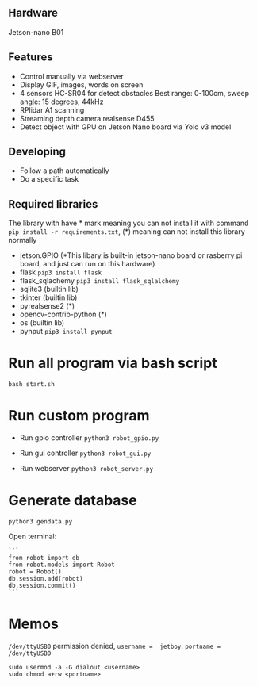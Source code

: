 ## Hardware
Jetson-nano B01 

## Features
- Control manually via webserver
- Display GIF, images, words on screen
- 4 sensors HC-SR04 for detect obstacles Best range: 0-100cm, sweep angle: 15 degrees, 44kHz 
- RPlidar A1 scanning
- Streaming depth camera realsense D455
- Detect object with GPU on Jetson Nano board via Yolo v3 model

## Developing
- Follow a path automatically
- Do a specific task

## Required libraries
The library with have * mark meaning you can not install it with command `pip install -r requirements.txt`, (*) meaning can not install this library normally
- jetson.GPIO (*This libary is built-in jetson-nano board or rasberry pi board, and just can run on this hardware)
- flask `pip3 install flask`
- flask_sqlachemy `pip3 install flask_sqlalchemy`
- sqlite3  (builtin lib)
- tkinter (builtin lib)
- pyrealsense2  (*)
- opencv-contrib-python (*)
- os (builtin lib)
- pynput `pip3 install pynput`
    
# Run all program via bash script

`bash start.sh`

# Run custom program

- Run gpio controller `python3 robot_gpio.py`

- Run gui controller `python3 robot_gui.py`

- Run webserver `python3 robot_server.py`

# Generate database

`python3 gendata.py`

Open terminal:

	```
	from robot import db
	from robot.models import Robot
	robot = Robot()
	db.session.add(robot)
	db.session.commit()
	```

# Memos
`/dev/ttyUSB0` permission denied, `username =  jetboy`. `portname = /dev/ttyUSB0`

```
sudo usermod -a -G dialout <username>
sudo chmod a+rw <portname>
```